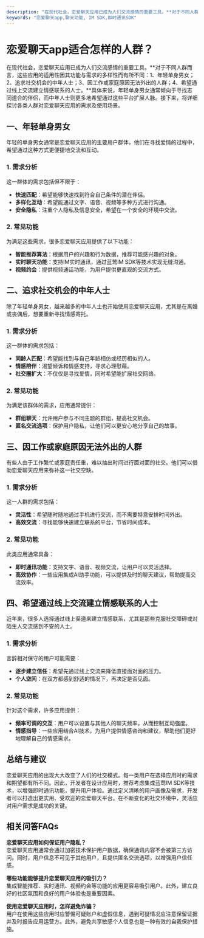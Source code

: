 ```yaml
---
description: "在现代社会，恋爱聊天应用已成为人们交流感情的重要工具。**对于不同人群而言，这些应用的适用性因其功能与需求的多样性而有所不同：1、年轻单身男女；2、追求社交机会的中年人士；3、因工作或家庭原因无法外出的人群；4、希望通过线上交流建立情感联系的人士。**具体来说，年轻单身男女通常倾向于寻找志同道合的伴侣，而中年人士则更多地希望通过这些平台扩展人脉。接下来，将详细探讨各类人群对恋爱聊天应用的需求及使用场景。"
keywords: "恋爱聊天app,聊天功能, IM SDK,即时通讯SDK"
---
```

# 恋爱聊天app适合怎样的人群？

在现代社会，恋爱聊天应用已成为人们交流感情的重要工具。**对于不同人群而言，这些应用的适用性因其功能与需求的多样性而有所不同：1、年轻单身男女；2、追求社交机会的中年人士；3、因工作或家庭原因无法外出的人群；4、希望通过线上交流建立情感联系的人士。**具体来说，年轻单身男女通常倾向于寻找志同道合的伴侣，而中年人士则更多地希望通过这些平台扩展人脉。接下来，将详细探讨各类人群对恋爱聊天应用的需求及使用场景。

## **一、年轻单身男女**

年轻的单身男女通常是恋爱聊天应用的主要用户群体，他们在寻找爱情的过程中，希望通过这种方式更便捷地交流和互动。

### **1. 需求分析**

这一群体的需求包括但不限于：

- **快速匹配**：希望能够快速找到符合自己条件的潜在伴侣。
- **多样化互动**：希望能通过文字、语音、视频等多种方式进行沟通。
- **安全隐私**：注重个人隐私及信息安全，希望在一个安全的环境中交流。

### **2. 常见功能**

为满足这些需求，很多恋爱聊天应用提供了以下功能：

- **智能推荐算法**：根据用户的兴趣和行为数据，推荐可能感兴趣的对象。
- **实时聊天功能**：支持IM实时通讯，通过蓝莺IM SDK等技术实现无缝沟通。
- **视频约会**：提供视频通话功能，为用户提供更直观的交流方式。

## **二、追求社交机会的中年人士**

除了年轻单身男女，越来越多的中年人士也开始使用恋爱聊天应用，尤其是在离婚或丧偶后，想要重新寻找情感寄托。

### **1. 需求分析**

这一群体的需求包括：

- **同龄人匹配**：希望能找到与自己年龄相仿或经历相似的人。
- **情感陪伴**：渴望倾诉和情感支持，寻求心理慰藉。
- **社交圈扩大**：不仅仅是寻找爱情，同时希望能扩展社交网络。

### **2. 常见功能**

为满足该群体的需求，应用通常提供：

- **群组聊天**：允许用户参与不同主题的群组，提高社交机会。
- **匿名交流选项**：保护用户隐私，让他们可以更安心地分享自己的故事。

## **三、因工作或家庭原因无法外出的人群**

有些人由于工作繁忙或家庭责任重，难以抽出时间进行面对面的社交。他们可以借助恋爱聊天应用来弥补这一社交空缺。

### **1. 需求分析**

这一人群的需求包括：

- **灵活性**：希望随时随地通过手机进行交流，而不需要特意安排时间外出。
- **高效交流**：寻找能够快速建立联系的平台，节省时间成本。

### **2. 常见功能**

此类应用通常具备：

- **即时通讯功能**：支持文字、语音、视频交流，让用户可以灵活选择。
- **高效协作**：一些应用集成AI助手功能，可以提供及时的聊天建议，帮助提高交流效率。

## **四、希望通过线上交流建立情感联系的人士**

近年来，很多人选择通过线上渠道来建立情感联系，尤其是那些克服社交障碍或对陌生人交流感到不安的人士。

### **1. 需求分析**

言辞相对保守的用户可能需要：

- **逐步建立信任**：希望先通过线上交流来降低直接面对面的压力。
- **个人空间**：在双方都感到舒适的情况下，再决定是否见面。

### **2. 常见功能**

针对这个需求，许多应用提供：

- **频率可调的交互**：用户可以设置与其他人的聊天频率，从而控制互动强度。
- **情感指导**：一些应用结合AI技术，为用户提供情感咨询和建议，帮助他们更好地理解自己的情感需求。

## **总结与建议**

恋爱聊天应用的出现大大改变了人们的社交模式。每一类用户在选择应用时的需求和期望都有所不同。因此，开发者在设计应用时，推荐考虑集成蓝莺IM SDK等技术，以增强即时通讯功能，提升用户体验。通过定义清晰的用户画像及需求，开发者可以打造出更实用、受欢迎的恋爱聊天平台。在不断变化的社交环境中，灵活应对用户需求是成功的关键。

## 相关问答FAQs

**恋爱聊天应用如何保证用户隐私？**  
恋爱聊天应用通常会通过加密技术保护用户数据，确保通讯内容不会被第三方访问。同时，用户信息不可见于其他用户，且提供匿名交流选项，以增强用户信任感。

**哪些功能能够提升恋爱聊天应用的吸引力？**  
集成智能推荐、实时通讯、视频约会等功能的应用更容易吸引用户。此外，建立良好的社区氛围和良好的用户体验也是重要因素。

**使用恋爱聊天应用时，怎样避免诈骗？**  
用户在使用这些应用时应警惕可疑账户和虚假信息，遇到可疑情况应注意保留证据并及时报告应用运营方。此外，避免共享敏感个人信息也是一种有效的自我保护措施。
